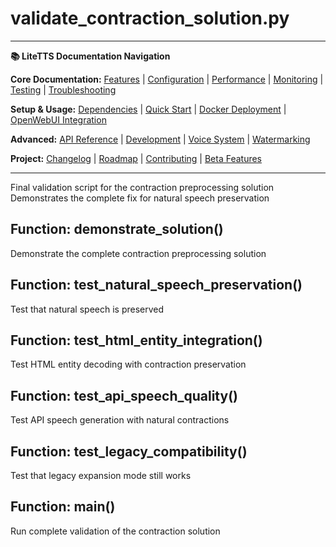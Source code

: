 # validate_contraction_solution.py

---
**📚 LiteTTS Documentation Navigation**

**Core Documentation:** [Features](../../../../../../FEATURES.md) | [Configuration](../../../../../../CONFIGURATION.md) | [Performance](../../../../../../PERFORMANCE.md) | [Monitoring](../../../../../../MONITORING.md) | [Testing](../../../../../../TESTING.md) | [Troubleshooting](../../../../../../TROUBLESHOOTING.md)

**Setup & Usage:** [Dependencies](../../../../../../DEPENDENCIES.md) | [Quick Start](../../../../../../usage/QUICK_START_COMMANDS.md) | [Docker Deployment](../../../../../../usage/DOCKER-DEPLOYMENT.md) | [OpenWebUI Integration](../../../../../../usage/OPENWEBUI-INTEGRATION.md)

**Advanced:** [API Reference](../../../../../API_REFERENCE.md) | [Development](../../../../../../development/README.md) | [Voice System](../../../../../../voices/README.md) | [Watermarking](../../../../../../WATERMARKING.md)

**Project:** [Changelog](../../../../../../CHANGELOG.md) | [Roadmap](../../../../../../ROADMAP.md) | [Contributing](../../../../../../CONTRIBUTIONS.md) | [Beta Features](../../../../../../BETA_FEATURES.md)

---


Final validation script for the contraction preprocessing solution
Demonstrates the complete fix for natural speech preservation


## Function: demonstrate_solution()

Demonstrate the complete contraction preprocessing solution

## Function: test_natural_speech_preservation()

Test that natural speech is preserved

## Function: test_html_entity_integration()

Test HTML entity decoding with contraction preservation

## Function: test_api_speech_quality()

Test API speech generation with natural contractions

## Function: test_legacy_compatibility()

Test that legacy expansion mode still works

## Function: main()

Run complete validation of the contraction solution

